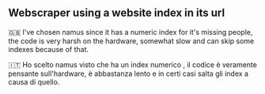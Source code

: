 ## Webscraper using a website index in its url
🇬🇧
I've chosen namus since it has a numeric index for it's missing people, the code is very harsh on the hardware, somewhat slow and can skip some indexes because of that.

🇮🇹
Ho scelto namus visto che ha un index numerico , il codice è veramente pensante sull'hardware, è abbastanza lento e in certi casi salta gli index a causa di quello.
